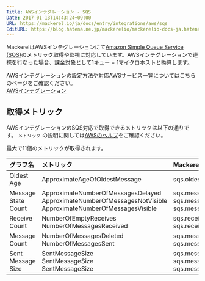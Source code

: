 ```yaml
---
Title: AWSインテグレーション - SQS
Date: 2017-01-13T14:43:24+09:00
URL: https://mackerel.io/ja/docs/entry/integrations/aws/sqs
EditURL: https://blog.hatena.ne.jp/mackerelio/mackerelio-docs-ja.hatenablog.mackerel.io/atom/entry/10328749687206320840
---
```


MackerelはAWSインテグレーションにて<a href="https://aws.amazon.com/sqs/" target="_blank">Amazon Simple Queue Service (SQS)</a>のメトリック取得や監視に対応しています。AWSインテグレーションで連携を行なった場合、課金対象として1キュー = 1マイクロホストと換算します。

AWSインテグレーションの設定方法や対応AWSサービス一覧についてはこちらのページをご確認ください。<br>
<a href="https://mackerel.io/ja/docs/entry/integrations/aws">AWSインテグレーション</a>

## 取得メトリック
AWSインテグレーションのSQS対応で取得できるメトリックは以下の通りです。 `メトリック` の説明に関しては<a href="https://docs.aws.amazon.com/ja_jp/AWSSimpleQueueService/latest/SQSDeveloperGuide/sqs-available-cloudwatch-metrics.html" target="_blank">AWSのヘルプ</a>をご確認ください。

最大で11個のメトリックが取得されます。

|グラフ名|メトリック|Mackerel上のメトリック名|単位|Statistics|
|:---|:---|:---|:---|:---|
|Oldest Age|ApproximateAgeOfOldestMessage|sqs.oldest_message.age|integer|Maximum|
|Message State Count|ApproximateNumberOfMessagesDelayed<br>ApproximateNumberOfMessagesNotVisible<br>ApproximateNumberOfMessagesVisible|sqs.message_state.delayed<br>sqs.message_state.not_visible<br>sqs.message_state.visible|float|Average|
|Receive Count|NumberOfEmptyReceives<br>NumberOfMessagesReceived|sqs.receive_count.empty<br>sqs.receive_count.received|integer|Sum|
|Message Count|NumberOfMessagesDeleted<br>NumberOfMessagesSent|sqs.message_count.deleted<br>sqs.message_count.sent|integer|Sum|
|Sent Message Size|SentMessageSize<br>SentMessageSize<br>SentMessageSize|sqs.message_size.average<br>sqs.message_size.max<br>sqs.message_size.min|bytes|Average<br>Maximum<br>Minimum|

